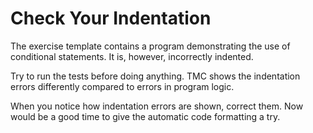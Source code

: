 
# Check Your Indentation

The exercise template contains a program demonstrating the use of conditional statements. It is, however, incorrectly indented.

Try to run the tests before doing anything. TMC shows the indentation errors differently compared to errors in program logic.

When you notice how indentation errors are shown, correct them. Now would be a good time to give the automatic code formatting a try.
